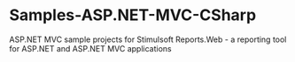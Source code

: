 # Samples-ASP.NET-MVC-CSharp
ASP.NET MVC sample projects for Stimulsoft Reports.Web - a reporting tool for ASP.NET and ASP.NET MVC applications
